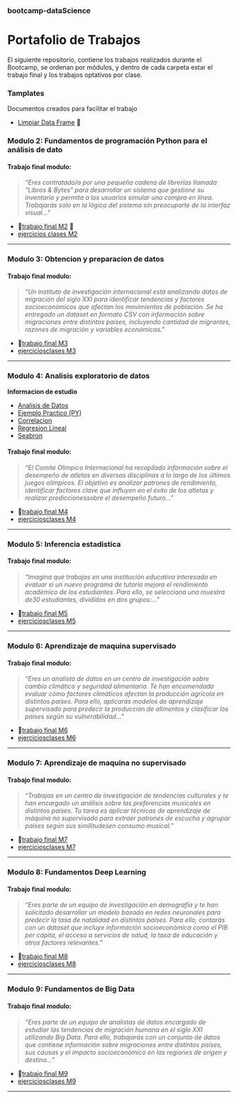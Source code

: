 ### bootcamp-dataScience
# Portafolio de Trabajos

El siguiente repositorio, contiene los trabajos realizados durante el Bootcamp, se ordenan por módulos, y dentro de cada carpeta estar el trabajo final y los trabajos optativos por clase.

### Tamplates
Documentos creados para facilitar el trabajo
- [Limpiar Data Frame](templates/clean_df.py) :hammer:

### Modulo 2: Fundamentos de programación Python para el análisis de dato
#### Trabajo final modulo:
> *“Eres contratado/a por una pequeña cadena de librerías llamada "Libros & Bytes" para desarrollar un sistema que gestione su inventario y permita a los usuarios simular una compra en línea. Trabajarás solo en la lógica del sistema sin preocuparte de la interfaz visual...”*

- :link:[trabajo final M2](M2/entregaU2.py) :bug:
- [ejercicios clases M2](M2/ejercicios)

---

### Modulo 3: Obtencion y preparacion de datos
#### Trabajo final modulo:
> *“Un instituto de investigación internacional está analizando datos de migración del siglo XXI para identificar tendencias y factores socioeconómicos que afectan los movimientos de población. Se ha entregado un dataset en formato CSV con información sobre migraciones entre distintos países, incluyendo cantidad de migrantes, razones de migración y variables económicas.”*

- :link:[trabajo final M3](M3/entregaM3.py)
- [ejerciciosclases M3](M3/ejercicios)

---

### Modulo 4: Analisis exploratorio de datos

**Informacion de estudio**
- [Analisis de Datos](informacion/M4/analisisDatos.md)
- [Ejemplo Practico (PY)](informacion/M4/ejemploPractico.py)
- [Correlacion](informacion/M4/correlacion.md)
- [Regresion Lineal](informacion/M4/regresionLineal.md)
- [Seabron](informacion/M4/seaborn.md)

#### Trabajo final modulo:
> *“El Comité Olímpico Internacional ha recopilado información sobre el desempeño de atletas en diversas disciplinas a lo largo de los últimos juegos olímpicos. El objetivo es analizar patrones de rendimiento, identificar factores clave que influyen en el éxito de los atletas y realizar prediccionessobre el desempeño futuro...”*

- :link:[trabajo final M4](M4/atletas.py)
- [ejerciciosclases M4](#)

---

### Modulo 5: Inferencia estadistica
#### Trabajo final modulo:
> *“Imagina que trabajas en una institución educativa interesada en evaluar si un nuevo programa de tutoría mejora el rendimiento académico de los estudiantes. Para ello, se selecciona una muestra de30 estudiantes, divididos en dos grupos:...”*

- :link:[trabajo final M5](M5/entregaM5.py)
- [ejerciciosclases M5](#)

---

### Modulo 6: Aprendizaje de maquina supervisado
#### Trabajo final modulo:
> *“Eres un analista de datos en un centro de investigación sobre cambio climático y seguridad alimentaria. Te han encomendado evaluar cómo factores climáticos afectan la producción agrícola en distintos países. Para ello, aplicarás modelos de aprendizaje supervisado para predecir la producción de alimentos y clasificar los países según su vulnerabilidad...”*

- :link:[trabajo final M6](#)
- [ejerciciosclases M6](#)

---

### Modulo 7: Aprendizaje de maquina no supervisado
#### Trabajo final modulo:
> *“Trabajas en un centro de investigación de tendencias culturales y te han encargado un análisis sobre las preferencias musicales en distintos países. Tu tarea es aplicar técnicas de aprendizaje de máquina no supervisado para extraer patrones de escucha y agrupar países según sus similitudesen consumo musical.”*

- :link:[trabajo final M7](#)
- [ejerciciosclases M7](#)

---

### Modulo 8: Fundamentos Deep Learning
#### Trabajo final modulo:
> *“Eres parte de un equipo de investigación en demografía y te han solicitado desarrollar un modelo basado en redes neuronales para predecir la tasa de natalidad en distintos países. Para ello, contarás con un dataset que incluye información socioeconómica como el PIB per cápita, el acceso a servicios de salud, la tasa de educación y otros factores relevantes.”*

- :link:[trabajo final M8](#)
- [ejerciciosclases M8](#)

---

### Modulo 9: Fundamentos de Big Data
#### Trabajo final modulo:
> *“Eres parte de un equipo de analistas de datos encargado de estudiar las tendencias de migración humana en el siglo XXI utilizando Big Data. Para ello, trabajarás con un conjunto de datos que contiene información sobre migraciones entre distintos países, sus causas y el impacto socioeconómico en las regiones de origen y destino...”*

- :link:[trabajo final M9](#)
- [ejerciciosclases M9](#)

---
